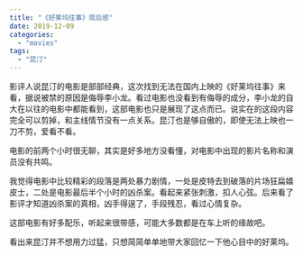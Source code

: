 ```yaml
---
title: "《好莱坞往事》观后感"
date: 2019-12-09
categories: 
  - "movies"
tags: 
  - "昆汀"
---
```


影评人说昆汀的电影是部部经典，这次找到无法在国内上映的《好莱坞往事》来看，据说被禁的原因是侮辱李小龙。看过电影也没看到有侮辱的成分，李小龙的自大在以往的电影中都能看到，这部电影也只是展现了这点而已。说实在的这段内容完全可以剪掉，和主线情节没有一点关系。昆汀也是够自傲的，即使无法上映也一刀不剪，爱看不看。

电影的前两个小时很无聊，其实是好多地方没看懂，对电影中出现的影片名称和演员没有共鸣。

我觉得电影中比较精彩的段落是两处暴力剧情，一处是皮特去到破落的片场狂扁嬉皮士，二处是电影最后半个小时的凶杀案。看起来紧张刺激，扣人心弦。后来看了影评才知道凶杀案的真相，凶手得逞了，手段残忍，看过心情复杂。

这部电影有好多配乐，听起来很带感，可能大多数都是在车上听的缘故吧。

看出来昆汀并不想用力过猛，只想简简单单地带大家回忆一下他心目中的好莱坞。
